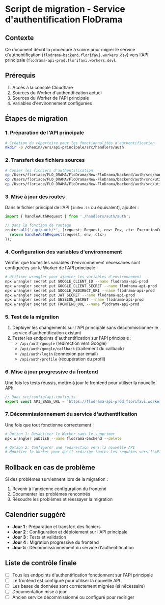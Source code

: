 # Script de migration - Service d'authentification FloDrama

## Contexte

Ce document décrit la procédure à suivre pour migrer le service d'authentification (`flodrama-backend.florifavi.workers.dev`) vers l'API principale (`flodrama-api-prod.florifavi.workers.dev`).

## Prérequis

1. Accès à la console Cloudflare
2. Sources du Worker d'authentification actuel
3. Sources du Worker de l'API principale
4. Variables d'environnement configurées

## Étapes de migration

### 1. Préparation de l'API principale

```bash
# Création du répertoire pour les fonctionnalités d'authentification
mkdir -p /chemin/vers/api-principale/src/handlers/auth
```

### 2. Transfert des fichiers sources

```bash
# Copier les fichiers d'authentification
cp /Users/floriace/FLO_DRAMA/FloDrama/New-FloDrama/backend/auth/src/handlers/auth*.ts /chemin/vers/api-principale/src/handlers/auth/
cp /Users/floriace/FLO_DRAMA/FloDrama/New-FloDrama/backend/auth/src/utils/auth.ts /chemin/vers/api-principale/src/utils/
cp /Users/floriace/FLO_DRAMA/FloDrama/New-FloDrama/backend/auth/src/utils/jwt.ts /chemin/vers/api-principale/src/utils/
```

### 3. Mise à jour des routes

Dans le fichier principal de l'API (`index.ts` ou équivalent), ajouter :

```typescript
import { handleAuthRequest } from './handlers/auth/auth';

// Dans la fonction de routage
router.all('/api/auth/*', (request: Request, env: Env, ctx: ExecutionContext) => {
  return handleAuthRequest(request, env, ctx);
});
```

### 4. Configuration des variables d'environnement

Vérifier que toutes les variables d'environnement nécessaires sont configurées sur le Worker de l'API principale :

```bash
# Utiliser wrangler pour ajouter les variables d'environnement
npx wrangler secret put GOOGLE_CLIENT_ID --name flodrama-api-prod
npx wrangler secret put GOOGLE_CLIENT_SECRET --name flodrama-api-prod
npx wrangler secret put GOOGLE_REDIRECT_URI --name flodrama-api-prod
npx wrangler secret put JWT_SECRET --name flodrama-api-prod
npx wrangler secret put SESSION_SECRET --name flodrama-api-prod
npx wrangler secret put FRONTEND_URL --name flodrama-api-prod
```

### 5. Test de la migration

1. Déployer les changements sur l'API principale sans décommissionner le service d'authentification existant
2. Tester les endpoints d'authentification sur l'API principale :
   - `/api/auth/google` (redirection vers Google)
   - `/api/auth/google/callback` (traitement du callback)
   - `/api/auth/login` (connexion par email)
   - `/api/auth/profile` (récupération du profil)

### 6. Mise à jour progressive du frontend

Une fois les tests réussis, mettre à jour le frontend pour utiliser la nouvelle API:

```javascript
// Dans src/config/api.config.js
export const API_BASE_URL = 'https://flodrama-api-prod.florifavi.workers.dev';
```

### 7. Décommissionnement du service d'authentification

Une fois que tout fonctionne correctement :

```bash
# Option 1: Désactiver le Worker sans le supprimer
npx wrangler publish --name flodrama-backend --delete

# Option 2: Configurer une redirection vers la nouvelle API
# Modifier le Worker pour qu'il redirige toutes les requêtes vers l'API principale
```

## Rollback en cas de problème

Si des problèmes surviennent lors de la migration :

1. Revenir à l'ancienne configuration du frontend
2. Documenter les problèmes rencontrés
3. Résoudre les problèmes et réessayer la migration

## Calendrier suggéré

- **Jour 1** : Préparation et transfert des fichiers
- **Jour 2** : Configuration et déploiement sur l'API principale
- **Jour 3** : Tests et validation
- **Jour 4** : Migration progressive du frontend
- **Jour 5** : Décommissionnement du service d'authentification

## Liste de contrôle finale

- [ ] Tous les endpoints d'authentification fonctionnent sur l'API principale
- [ ] Le frontend est configuré pour utiliser la nouvelle API
- [ ] Les bases de données sont correctement migrées (si nécessaire)
- [ ] Documentation mise à jour
- [ ] Ancien service décommissionné ou configuré pour rediriger
